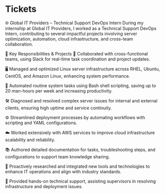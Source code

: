 # Tickets
🌐 Global IT Providers – Technical Support DevOps Intern 
During my internship at Global IT Providers, I worked as a Technical Support DevOps Intern, contributing to several impactful projects involving server optimization, automation, cloud infrastructure, and cross-team collaboration.

🔧 Key Responsibilities & Projects
🤝 Collaborated with cross-functional teams, using Slack for real-time task coordination and project updates.

🖥️ Managed and optimized Linux server infrastructure across RHEL, Ubuntu, CentOS, and Amazon Linux, enhancing system performance.

🧠 Automated routine system tasks using Bash shell scripting, saving up to 20 man-hours per week and increasing productivity.

🛠️ Diagnosed and resolved complex server issues for internal and external clients, ensuring high uptime and service continuity.

⚙️ Streamlined deployment processes by automating workflows with scripting and YAML configurations.

☁️ Worked extensively with AWS services to improve cloud infrastructure scalability and reliability.

📚 Authored detailed documentation for tasks, troubleshooting steps, and configurations to support team knowledge sharing.

🚀 Proactively researched and integrated new tools and technologies to enhance IT operations and align with industry standards.

🧩 Provided hands-on technical support, assisting supervisors in resolving infrastructure and deployment issues.
